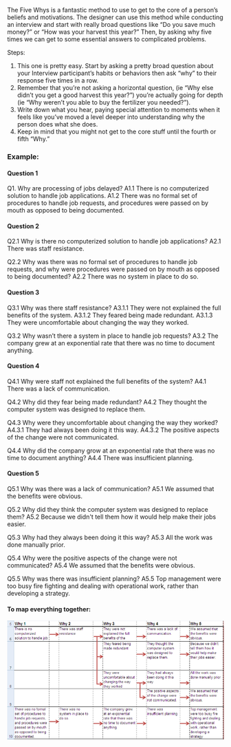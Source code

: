 The Five Whys is a fantastic method to use to get to the core of a person’s beliefs and motivations. The designer can use this method while conducting an interview and start with really broad questions like “Do you save much money?” or “How was your harvest this year?” Then, by asking why five times we can get to some essential answers to complicated problems. 

Steps:
1. This one is pretty easy. Start by asking a pretty broad question about your Interview participant’s habits or behaviors then ask “why” to their response five times in a row. 
2. Remember that you’re not asking a horizontal question, (ie “Why else didn’t you get a good harvest this year?”) you’re actually going for depth (ie “Why weren’t you able to buy the fertilizer you needed?”).
3. Write down what you hear, paying special attention to moments when it feels like you’ve moved a level deeper into understanding why the person does what she does.
4. Keep in mind that you might not get to the core stuff until the fourth or fifth “Why.” 

### Example: ###

#### Question 1 ####
Q1. Why are processing of jobs delayed?	
A1.1 There is no computerized solution to handle job applications.
A1.2 There was no formal set of procedures to handle job requests, and procedures were passed on by mouth as opposed to being documented.

#### Question 2 ####
Q2.1 Why is there no computerized solution to handle job applications?
A2.1 There was staff resistance.

Q2.2 Why was there was no formal set of procedures to handle job requests, and why were procedures were passed on by mouth as opposed to being documented?
A2.2 There was no system in place to do so.

#### Question 3 ####
Q3.1 Why was there staff resistance?
A3.1.1 They were not explained the full benefits of the system.
A3.1.2 They feared being made redundant.
A3.1.3 They were uncomfortable about changing the way they worked.

Q3.2 Why wasn’t there a system in place to handle job requests?
A3.2 The company grew at an exponential rate that there was no time to document anything.

#### Question 4 ####
Q4.1 Why were staff not explained the full benefits of the system?
A4.1 There was a lack of communication.

Q4.2 Why did they fear being made redundant?
A4.2 They thought the computer system was designed to replace them.

Q4.3 Why were they uncomfortable about changing the way they worked?
A4.3.1 They had always been doing it this way.
A4.3.2 The positive aspects of the change were not communicated.

Q4.4 Why did the company grow at an exponential rate that there was no time to document anything?
A4.4 There was insufficient planning.

#### Question 5 ####
Q5.1 Why was there was a lack of communication?
A5.1 We assumed that the benefits were obvious.

Q5.2 Why did they think the computer system was designed to replace them?
A5.2 Because we didn't tell them how it would help make their jobs easier.

Q5.3 Why had they always been doing it this way?
A5.3 All the work was done manually prior.

Q5.4 Why were the positive aspects of the change were not communicated?
A5.4 We assumed that the benefits were obvious.

Q5.5 Why was there was insufficient planning?
A5.5 Top management were too busy fire fighting and dealing with operational work, rather than developing a strategy.


#### To map everything together: ####

![Five Whys](/images/five-whys.png?raw-true "Five Whys")

